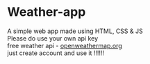 # Weather-app
A simple web app made using HTML, CSS &amp; JS
<br>
Please do use your own api key
<br>
free weather api - <a href="openweathermap.org">openweathermap.org</a><br>
just create account and use it !!!!!! 
